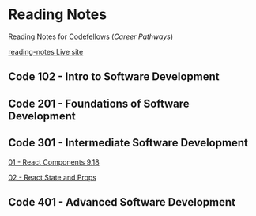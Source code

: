 # Reading Notes

Reading Notes for [Codefellows](https://codefellows.github.io/common_curriculum/prep_work/Setup_Readings) (_Career Pathways_)

[reading-notes Live site](https://idcargill.github.io/reading-notes/)

## Code 102 - Intro to Software Development

## Code 201 - Foundations of Software Development

## Code 301 - Intermediate Software Development

[01 - React Components 9.18](https://idcargill.github.io/reading-notes/Code301/Read01_ReactComponents)

[02 - React State and Props](https://idcargill.github.io/reading-notes/Code301/Reading02_State_Props)

## Code 401 - Advanced Software Development
